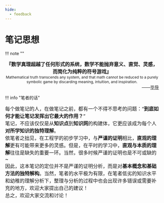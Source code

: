 ```yaml
---
hide: 
  - feedback
---
```


# 笔记思想

!!! note "" 
    <div align="center" style="font-size:16px;font-weight:bold">
        『数学真理超越了任何形式的系统，数学不能抛弃意义、直觉、灵感，而简化为纯粹的符号游戏』
    </div>
    <div align="center" style="font-size:12px">
        Mathematical truth transcends any system,  and that math cannot be reduced to a purely symbolic game by discarding meaning, intuition, and inspiration.
    </div>
    <div align="right">
        ——[毕导](https://www.bilibili.com/video/BV19u4y1D7GT/?spm_id_from=333.1387.upload.video_card.click&vd_source=5e6a35b3c0563fa7cc65b377adfc5710)
    </div>

!!! info "笔者的话"
    <div style="font-size:16px">
        每个做笔记的人，在做笔记之前，都有一个不得不思考的问题：“**到底如何才能让笔记发挥出它最大的作用？**”</br>
        笔记，不应该仅仅是从**知识点**到**知识网**的构建体，它更应该成为每个人**对所学知识的独特理解**。</br>
        依笔者之拙见，在工程学的初步学习中，与**严谨的证明**相比，**直观的理解**更有可能带来更多的灵感。但是，在平时的学习中，**直观与本质的理解**往往是缺失的重要一环。当然，很多时候严谨的证明也是不可或缺的~</br>
        因此，这本笔记的定位并不是严谨的证明分析，而是对**基本概念和基础方法的独特解构**。当然，笔者的水平极为有限，在笔者低劣的知识水平和幼稚的理解分析下，整理与分析的过程中也会出现许多错误或需要补充的地方，欢迎大家提出自己的建议！</br>
        总之，欢迎大家交流和讨论！
    </div>